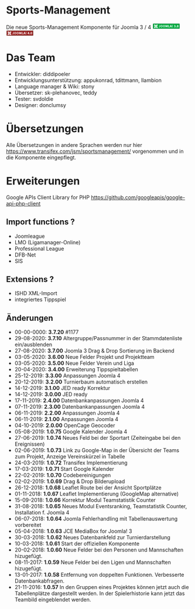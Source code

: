 Sports-Management
================

Die neue Sports-Management Komponente für Joomla 3 / 4 ![Joomla 3.8](https://github.com/diddipoeler/sportsmanagement/blob/master/media/com_sportsmanagement/jl_images/Compat_icon_3_8_long.png) ![Joomla 4](https://github.com/diddipoeler/sportsmanagement/blob/master/media/com_sportsmanagement/jl_images/Compat_icon_4_0_long.png) 

Das Team
================
* Entwickler: diddipoeler
* Entwicklungsunterstützung: appukonrad, tdittmann, llambion 
* Language manager & Wiki: stony
* Übersetzer: sk-plehanovec, teddy
* Tester: svdoldie
* Designer: donclumsy

Übersetzungen
================
Alle Übersetzungen in andere Sprachen werden nur hier https://www.transifex.com/jsm/sportsmanagement/
vorgenommen und in die Komponente eingepflegt.

Erweiterungen
================
Google APIs Client Library for PHP https://github.com/googleapis/google-api-php-client

Import functions ?
---------------------
* Joomleague
* LMO (Ligamanager-Online)
* Professional League
* DFB-Net
* SIS 

Extensions ?
---------------------
* ISHD XML-Import
* integriertes Tippspiel

Änderungen
---------------------
*   00-00-0000: **3.7.20** #1177
*   29-08-2020: **3.7.10** Altergruppe/Passnummer in der Stammdatenliste ein/ausblenden
*   27-08-2020: **3.7.00** Joomla 3 Drag & Drop Sortierung im Backend
*   03-05-2020: **3.6.00** Neue Felder Projekt und Projektteam
*   03-05-2020: **3.5.00** Neue Felder Verein und Liga
*   20-04-2020: **3.4.00** Erweiterung Tippspieltabellen
*   25-12-2019: **3.3.00** Anpassungen Joomla 4
*   20-12-2019: **3.2.00** Turnierbaum automatisch erstellen
*   14-12-2019: **3.1.00** JED ready Korrektur
*   14-12-2019: **3.0.00** JED ready
*   17-11-2019: **2.4.00** Datenbankanpassungen Joomla 4
*   07-11-2019: **2.3.00** Datenbankanpassungen Joomla 4
*   06-11-2019: **2.2.00** Anpassungen Joomla 4
*   06-11-2019: **2.1.00** Anpassungen Joomla 4
*   04-10-2019: **2.0.00** OpenCage Geocoder
*   05-08-2019: **1.0.75** Google Kalender Joomla 4
*   27-06-2019: **1.0.74** Neues Feld bei der Sportart (Zeiteingabe bei den Ereignissen)
*   02-06-2019: **1.0.73** Link zu Google-Map in der Übersicht der Teams zum Projekt, Anzeige Vereinskürzel in Tabelle
*   24-03-2019: **1.0.72** Transifex Implementierung
*   17-03-2019: **1.0.71** Start Google Kalender
*   22-02-2019: **1.0.70** Codebereinigungen
*   02-02-2019: **1.0.69** Drag & Drop Bilderupload
*   26-12-2018: **1.0.68** Leaflet Route bei der Ansicht Sportplätze
*   01-11-2018: **1.0.67** Leaflet Implementierung (GoogleMap alternative)
*   15-09-2018: **1.0.66** Korrektur Modul Teamstatistik Counter
*   31-08-2018: **1.0.65** Neues Modul Eventsranking, Teamstatistik Counter, Installation f. Joomla 4
*   06-07-2018: **1.0.64** Joomla Fehlerhandling mit Tabellenauswertung vorbereitet
*   05-04-2018: **1.0.63** JCE MediaBox for Joomla! 3
*   30-03-2018: **1.0.62** Neues Datenbankfeld zur Turnierdarstellung
*   10-03-2018: **1.0.61** Start der offiziellen Komponente
*   20-02-2018: **1.0.60** Neue Felder bei den Personen und Mannschaften hizugefügt.
*   08-11-2017: **1.0.59** Neue Felder bei den Ligen und Mannschaften hizugefügt.
*   13-01-2017: **1.0.58** Entfernung von doppelten Funktionen. Verbesserte Datenbankabfragen.
*   21-11-2016: **1.0.57** In den Gruppen eines Projektes können jetzt auch die Tabellenplätze dargestellt werden. In der Spielerhistorie kann jetzt das Teambild eingeblendet werden.
